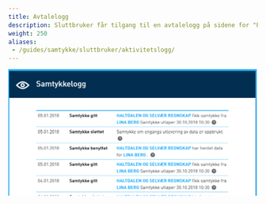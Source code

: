 ```yaml
---
title: Avtalelogg
description: Sluttbruker får tilgang til en avtalelogg på sidene for "Profil" som viser hvilke samtykker/fullmakter brukeren har gitt, når de har utløpt, når data har blitt hentet osv. Ved å klikke på "?" ved et gitt samtykke, kan man se hva samtykket/fullmakten gjelder.   
weight: 250
aliases:
 - /guides/samtykke/sluttbruker/aktivitetslogg/
---
```


![Samtykkelogg](samtykkelogg1.png "Samtykkelogg")

